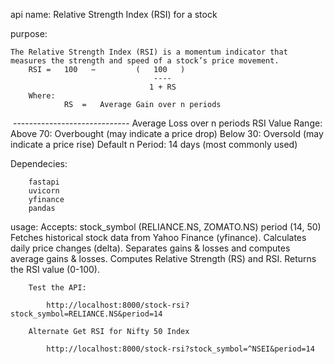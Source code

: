api name: Relative Strength Index (RSI) for a stock

purpose: 

    The Relative Strength Index (RSI) is a momentum indicator that measures the strength and speed of a stock’s price movement.
        RSI =   100   −         (   100   )
                                    ----
                                   1 + RS
        Where:
                RS  =   Average Gain over n periods
​                        -----------------------------
                        Average Loss over n periods
        RSI Value Range:
            Above 70: Overbought (may indicate a price drop)
            Below 30: Oversold (may indicate a price rise)
        Default n Period: 14 days (most commonly used)

Dependecies:

        fastapi 
        uvicorn 
        yfinance 
        pandas
        
usage:
        Accepts:
            stock_symbol (RELIANCE.NS, ZOMATO.NS)
            period (14, 50)
        Fetches historical stock data from Yahoo Finance (yfinance).
        Calculates daily price changes (delta).
        Separates gains & losses and computes average gains & losses.
        Computes Relative Strength (RS) and RSI.
        Returns the RSI value (0-100).
        
        Test the API:

            http://localhost:8000/stock-rsi?stock_symbol=RELIANCE.NS&period=14
        
        Alternate Get RSI for Nifty 50 Index
            
            http://localhost:8000/stock-rsi?stock_symbol=^NSEI&period=14
